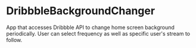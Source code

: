 DribbbleBackgroundChanger
=========================

App that accesses Dribbble API to change home screen background periodically. User can select frequency as well as specific user's stream to follow.
